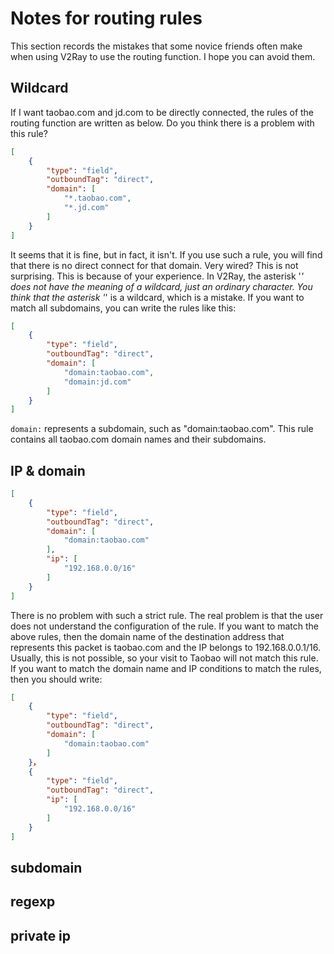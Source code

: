 
# Notes for routing rules

This section records the mistakes that some novice friends often make when using V2Ray to use the routing function. I hope you can avoid them.

## Wildcard

If I want taobao.com and jd.com to be directly connected, the rules of the routing function are written as below. Do you think there is a problem with this rule?

```json
[
    {
        "type": "field",
        "outboundTag": "direct",
        "domain": [
            "*.taobao.com",
            "*.jd.com"
        ]
    }
]
```
It seems that it is fine, but in fact, it isn't. If you use such a rule, you will find that there is no direct connect for that domain. Very wired? This is not surprising. This is because of your experience. In V2Ray, the asterisk '*' does not have the meaning of a wildcard, just an ordinary character. You think that the asterisk '*' is a wildcard, which is a mistake. If you want to match all subdomains, you can write the rules like this:

```json
[
    {
        "type": "field",
        "outboundTag": "direct",
        "domain": [
            "domain:taobao.com",
            "domain:jd.com"
        ]
    }
]
```
`domain:` represents a subdomain, such as "domain:taobao.com". This rule contains all taobao.com domain names and their subdomains.

## IP & domain

```json
[
    {
        "type": "field",
        "outboundTag": "direct",
        "domain": [
            "domain:taobao.com"
        ],
        "ip": [
            "192.168.0.0/16"
        ]
    }
]
```

There is no problem with such a strict rule. The real problem is that the user does not understand the configuration of the rule. If you want to match the above rules, then the domain name of the destination address that represents this packet is taobao.com and the IP belongs to 192.168.0.0.1/16. Usually, this is not possible, so your visit to Taobao will not match this rule. If you want to match the domain name and IP conditions to match the rules, then you should write:

```json
[
    {
        "type": "field",
        "outboundTag": "direct",
        "domain": [
            "domain:taobao.com"
        ]
    }，
    {
        "type": "field",
        "outboundTag": "direct",
        "ip": [
            "192.168.0.0/16"
        ]
    }
]
```


## subdomain

## regexp

## private ip
